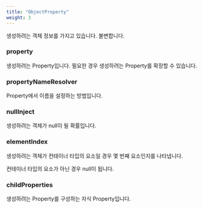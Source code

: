 ```yaml
---
title: "ObjectProperty"
weight: 3
---
```

생성하려는 객체 정보를 가지고 있습니다. 불변합니다.

### property
생성하려는 Property입니다. 필요한 경우 생성하려는 Property를 확장할 수 있습니다.

### propertyNameResolver
Property에서 이름을 설정하는 방법입니다.

### nullInject
생성하려는 객체가 null이 될 확률입니다.

### elementIndex
생성하려는 객체가 컨테이너 타입의 요소일 경우 몇 번째 요소인지를 나타냅니다.

컨테이너 타입의 요소가 아닌 경우 null이 됩니다.

### childProperties
생성하려는 Property를 구성하는 자식 Property입니다. 
